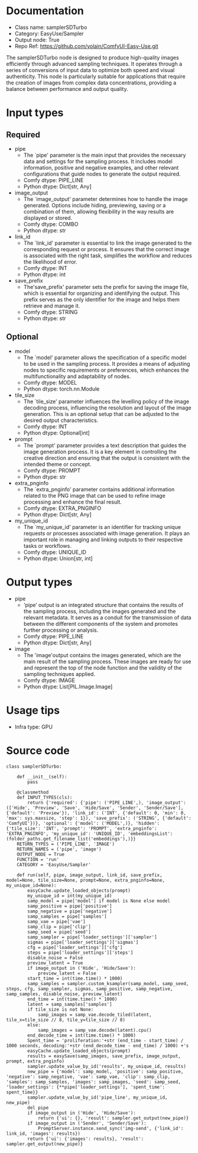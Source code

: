 # Documentation
- Class name: samplerSDTurbo
- Category: EasyUse/Sampler
- Output node: True
- Repo Ref: https://github.com/yolain/ComfyUI-Easy-Use.git

The samplerSDTurbo node is designed to produce high-quality images efficiently through advanced sampling techniques. It operates through a series of conversions of input data to optimize both speed and visual authenticity. This node is particularly suitable for applications that require the creation of images from complex data concentrations, providing a balance between performance and output quality.

# Input types
## Required
- pipe
    - The `pipe' parameter is the main input that provides the necessary data and settings for the sampling process. It includes model information, positive and negative examples, and other relevant configurations that guide nodes to generate the output required.
    - Comfy dtype: PIPE_LINE
    - Python dtype: Dict[str, Any]
- image_output
    - The `image_output' parameter determines how to handle the image generated. Options include hiding, previewing, saving or a combination of them, allowing flexibility in the way results are displayed or stored.
    - Comfy dtype: COMBO
    - Python dtype: str
- link_id
    - The `link_id' parameter is essential to link the image generated to the corresponding request or process. It ensures that the correct image is associated with the right task, simplifies the workflow and reduces the likelihood of error.
    - Comfy dtype: INT
    - Python dtype: int
- save_prefix
    - The'save_prefix' parameter sets the prefix for saving the image file, which is essential for organizing and identifying the output. This prefix serves as the only identifier for the image and helps them retrieve and manage it.
    - Comfy dtype: STRING
    - Python dtype: str
## Optional
- model
    - The `model' parameter allows the specification of a specific model to be used in the sampling process. It provides a means of adjusting nodes to specific requirements or preferences, which enhances the multifunctionality and adaptability of nodes.
    - Comfy dtype: MODEL
    - Python dtype: torch.nn.Module
- tile_size
    - The `tile_size' parameter influences the levelling policy of the image decoding process, influencing the resolution and layout of the image generation. This is an optional setup that can be adjusted to the desired output characteristics.
    - Comfy dtype: INT
    - Python dtype: Optional[int]
- prompt
    - The `prompt' parameter provides a text description that guides the image generation process. It is a key element in controlling the creative direction and ensuring that the output is consistent with the intended theme or concept.
    - Comfy dtype: PROMPT
    - Python dtype: str
- extra_pnginfo
    - The `extra_pnginfo' parameter contains additional information related to the PNG image that can be used to refine image processing and enhance the final result.
    - Comfy dtype: EXTRA_PNGINFO
    - Python dtype: Dict[str, Any]
- my_unique_id
    - The `my_unique_id' parameter is an identifier for tracking unique requests or processes associated with image generation. It plays an important role in managing and linking outputs to their respective tasks or workflows.
    - Comfy dtype: UNIQUE_ID
    - Python dtype: Union[str, int]

# Output types
- pipe
    - ‘pipe’ output is an integrated structure that contains the results of the sampling process, including the images generated and the relevant metadata. It serves as a conduit for the transmission of data between the different components of the system and promotes further processing or analysis.
    - Comfy dtype: PIPE_LINE
    - Python dtype: Dict[str, Any]
- image
    - The 'image'output contains the images generated, which are the main result of the sampling process. These images are ready for use and represent the top of the node function and the validity of the sampling techniques applied.
    - Comfy dtype: IMAGE
    - Python dtype: List[PIL.Image.Image]

# Usage tips
- Infra type: GPU

# Source code
```
class samplerSDTurbo:

    def __init__(self):
        pass

    @classmethod
    def INPUT_TYPES(cls):
        return {'required': {'pipe': ('PIPE_LINE',), 'image_output': (['Hide', 'Preview', 'Save', 'Hide/Save', 'Sender', 'Sender/Save'], {'default': 'Preview'}), 'link_id': ('INT', {'default': 0, 'min': 0, 'max': sys.maxsize, 'step': 1}), 'save_prefix': ('STRING', {'default': 'ComfyUI'})}, 'optional': {'model': ('MODEL',)}, 'hidden': {'tile_size': 'INT', 'prompt': 'PROMPT', 'extra_pnginfo': 'EXTRA_PNGINFO', 'my_unique_id': 'UNIQUE_ID', 'embeddingsList': (folder_paths.get_filename_list('embeddings'),)}}
    RETURN_TYPES = ('PIPE_LINE', 'IMAGE')
    RETURN_NAMES = ('pipe', 'image')
    OUTPUT_NODE = True
    FUNCTION = 'run'
    CATEGORY = 'EasyUse/Sampler'

    def run(self, pipe, image_output, link_id, save_prefix, model=None, tile_size=None, prompt=None, extra_pnginfo=None, my_unique_id=None):
        easyCache.update_loaded_objects(prompt)
        my_unique_id = int(my_unique_id)
        samp_model = pipe['model'] if model is None else model
        samp_positive = pipe['positive']
        samp_negative = pipe['negative']
        samp_samples = pipe['samples']
        samp_vae = pipe['vae']
        samp_clip = pipe['clip']
        samp_seed = pipe['seed']
        samp_sampler = pipe['loader_settings']['sampler']
        sigmas = pipe['loader_settings']['sigmas']
        cfg = pipe['loader_settings']['cfg']
        steps = pipe['loader_settings']['steps']
        disable_noise = False
        preview_latent = True
        if image_output in ('Hide', 'Hide/Save'):
            preview_latent = False
        start_time = int(time.time() * 1000)
        samp_samples = sampler.custom_ksampler(samp_model, samp_seed, steps, cfg, samp_sampler, sigmas, samp_positive, samp_negative, samp_samples, disable_noise, preview_latent)
        end_time = int(time.time() * 1000)
        latent = samp_samples['samples']
        if tile_size is not None:
            samp_images = samp_vae.decode_tiled(latent, tile_x=tile_size // 8, tile_y=tile_size // 8)
        else:
            samp_images = samp_vae.decode(latent).cpu()
        end_decode_time = int(time.time() * 1000)
        Spent_time = 'proliferation:'+str (end_time - start_time) / 1000 seconds, decoding:'+str (end_decode_time - end_time) / 1000) +'s
        easyCache.update_loaded_objects(prompt)
        results = easySave(samp_images, save_prefix, image_output, prompt, extra_pnginfo)
        sampler.update_value_by_id('results', my_unique_id, results)
        new_pipe = {'model': samp_model, 'positive': samp_positive, 'negative': samp_negative, 'vae': samp_vae, 'clip': samp_clip, 'samples': samp_samples, 'images': samp_images, 'seed': samp_seed, 'loader_settings': {**pipe['loader_settings'], 'spent_time': spent_time}}
        sampler.update_value_by_id('pipe_line', my_unique_id, new_pipe)
        del pipe
        if image_output in ('Hide', 'Hide/Save'):
            return {'ui': {}, 'result': sampler.get_output(new_pipe)}
        if image_output in ('Sender', 'Sender/Save'):
            PromptServer.instance.send_sync('img-send', {'link_id': link_id, 'images': results})
        return {'ui': {'images': results}, 'result': sampler.get_output(new_pipe)}
```